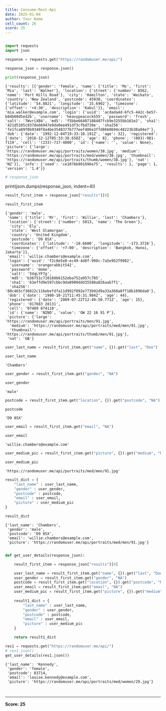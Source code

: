 ```yaml
---
title: Consume-Rest-Api
date: 2025-01-04
author: Your Name
cell_count: 26
score: 25
---
```


```python

```


```python
import requests
import json
```


```python
response = requests.get("https://randomuser.me/api/")
```


```python
response_json = response.json()
```


```python
print(response_json)
```

    {'results': [{'gender': 'female', 'name': {'title': 'Ms', 'first': 'Mia', 'last': 'Walker'}, 'location': {'street': {'number': 8562, 'name': 'Port Hills Road'}, 'city': 'Hamilton', 'state': 'Waikato', 'country': 'New Zealand', 'postcode': 45938, 'coordinates': {'latitude': '54.8821', 'longitude': '15.6902'}, 'timezone': {'offset': '+4:30', 'description': 'Kabul'}}, 'email': 'mia.walker@example.com', 'login': {'uuid': 'acdada4d-6fc5-442c-be57-b8db60d5ed2b', 'username': 'heavypeacock555', 'password': 'fresh', 'salt': '7WvriXB4', 'md5': 'f5bbe66407188487fcb9e3255bb161e2', 'sha1': '421d5105c937de66947e9de0ee491df3cfbd720e', 'sha256': 'fe1fca89f0b9348f8a4be3540377b777eef406e3ffd8668694c48223b38a04e7'}, 'dob': {'date': '1992-12-04T19:33:10.191Z', 'age': 32}, 'registered': {'date': '2016-12-12T05:33:38.658Z', 'age': 8}, 'phone': '(083)-981-7119', 'cell': '(233)-717-4000', 'id': {'name': '', 'value': None}, 'picture': {'large': 'https://randomuser.me/api/portraits/women/38.jpg', 'medium': 'https://randomuser.me/api/portraits/med/women/38.jpg', 'thumbnail': 'https://randomuser.me/api/portraits/thumb/women/38.jpg'}, 'nat': 'NZ'}], 'info': {'seed': 'ce107bb801696e75', 'results': 1, 'page': 1, 'version': '1.4'}}



```python
# response_json
```
print(json.dumps(response_json, indent=4))

```python
result_first_item = response_json["results"][0]
```


```python
result_first_item
```




    {'gender': 'male',
     'name': {'title': 'Mr', 'first': 'Willie', 'last': 'Chambers'},
     'location': {'street': {'number': 5013, 'name': 'The Green'},
      'city': 'Ely',
      'state': 'West Glamorgan',
      'country': 'United Kingdom',
      'postcode': 'D9 8SX',
      'coordinates': {'latitude': '-10.6600', 'longitude': '-173.3726'},
      'timezone': {'offset': '+7:00', 'description': 'Bangkok, Hanoi, Jakarta'}},
     'email': 'willie.chambers@example.com',
     'login': {'uuid': 'f2c8e5e0-ec49-4d8f-998c-7a5e952f9982',
      'username': 'orangerabbit542',
      'password': 'momo',
      'salt': '5VqLYF7g',
      'md5': 'b36751c710160b6152eba752a957c785',
      'sha1': '63effd9e597cbbc9da0909ddd35588a826aab7f1',
      'sha256': '88c465cf36822c116ebefdfa11d992f092e773b92d9a33a368a8ff18b1096da0'},
     'dob': {'date': '1980-10-21T11:45:31.984Z', 'age': 44},
     'registered': {'date': '2009-07-22T12:49:50.771Z', 'age': 15},
     'phone': '017683 28131',
     'cell': '07489 074118',
     'id': {'name': 'NINO', 'value': 'OW 22 16 91 P'},
     'picture': {'large': 'https://randomuser.me/api/portraits/men/91.jpg',
      'medium': 'https://randomuser.me/api/portraits/med/men/91.jpg',
      'thumbnail': 'https://randomuser.me/api/portraits/thumb/men/91.jpg'},
     'nat': 'GB'}




```python
user_last_name = result_first_item.get("name", {}).get("last", "Doe")
```


```python
user_last_name
```




    'Chambers'




```python
user_gender = result_first_item.get("gender", "NA")
```


```python
user_gender
```




    'male'




```python
postcode = result_first_item.get("location", {}).get("postcode", "NA")
```


```python
postcode
```




    'D9 8SX'




```python
user_email = result_first_item.get("email", "NA")
```


```python
user_email
```




    'willie.chambers@example.com'




```python
user_medium_pic = result_first_item.get("picture", {}).get("medium", "NA")
```


```python
user_medium_pic
```




    'https://randomuser.me/api/portraits/med/men/91.jpg'




```python
result_dict = {
    "last_name" : user_last_name,
    "gender" : user_gender,
    "postcode" : postcode,
    "email" : user_email,
    "picture" : user_medium_pic
}
```


```python
result_dict
```




    {'last_name': 'Chambers',
     'gender': 'male',
     'postcode': 'D9 8SX',
     'email': 'willie.chambers@example.com',
     'picture': 'https://randomuser.me/api/portraits/med/men/91.jpg'}




```python

```


```python
def get_user_details(response_json):

    result_first_item = response_json["results"][0]

    user_last_name = result_first_item.get("name", {}).get("last", "Doe")
    user_gender = result_first_item.get("gender", "NA")
    postcode = result_first_item.get("location", {}).get("postcode", "NA")
    user_email = result_first_item.get("email", "NA")
    user_medium_pic = result_first_item.get("picture", {}).get("medium", "NA")
    
    result1_dict = {
        "last_name" : user_last_name,
        "gender" : user_gender,
        "postcode" : postcode,
        "email" : user_email,
        "picture" : user_medium_pic
    }

    return result1_dict
```


```python
res1 = requests.get("https://randomuser.me/api/")
# res1.json()
get_user_details(res1.json())
```




    {'last_name': 'Kennedy',
     'gender': 'female',
     'postcode': 83714,
     'email': 'louise.kennedy@example.com',
     'picture': 'https://randomuser.me/api/portraits/med/women/29.jpg'}




```python

```


```python

```


---
**Score: 25**